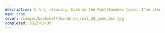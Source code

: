```yaml
---
description: A fun, relaxing, book on the Rust/Gamedev topic. I've also found it very good as code reading exercise, since it's structured as progressive snapshots. Definitely won't make anybody an "intermediate" Rust dev as written, though :)
new: true
cover: /images/bookshelf/hands_on_rust_2d_game_dev.jpg
completed: 2022-03-30
---
```


